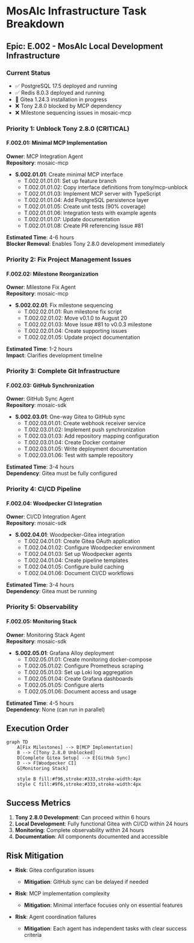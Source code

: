 # MosAIc Infrastructure Task Breakdown

## Epic: E.002 - MosAIc Local Development Infrastructure

### Current Status
- ✅ PostgreSQL 17.5 deployed and running
- ✅ Redis 8.0.3 deployed and running  
- 🔄 Gitea 1.24.3 installation in progress
- ❌ Tony 2.8.0 blocked by MCP dependency
- ❌ Milestone sequencing issues in mosaic-mcp

### Priority 1: Unblock Tony 2.8.0 (CRITICAL)

#### F.002.01: Minimal MCP Implementation
**Owner**: MCP Integration Agent  
**Repository**: mosaic-mcp

- **S.002.01.01**: Create minimal MCP interface
  - T.002.01.01.01: Set up feature branch
  - T.002.01.01.02: Copy interface definitions from tony/mcp-unblock
  - T.002.01.01.03: Implement MCP server with TypeScript
  - T.002.01.01.04: Add PostgreSQL persistence layer
  - T.002.01.01.05: Create unit tests (90% coverage)
  - T.002.01.01.06: Integration tests with example agents
  - T.002.01.01.07: Update documentation
  - T.002.01.01.08: Create PR referencing Issue #81

**Estimated Time**: 4-6 hours  
**Blocker Removal**: Enables Tony 2.8.0 development immediately

### Priority 2: Fix Project Management Issues

#### F.002.02: Milestone Reorganization  
**Owner**: Milestone Fix Agent  
**Repository**: mosaic-mcp

- **S.002.02.01**: Fix milestone sequencing
  - T.002.02.01.01: Run milestone fix script
  - T.002.02.01.02: Move v0.1.0 to August 20
  - T.002.02.01.03: Move Issue #81 to v0.0.3 milestone
  - T.002.02.01.04: Create supporting issues
  - T.002.02.01.05: Update project documentation

**Estimated Time**: 1-2 hours  
**Impact**: Clarifies development timeline

### Priority 3: Complete Git Infrastructure

#### F.002.03: GitHub Synchronization
**Owner**: GitHub Sync Agent  
**Repository**: mosaic-sdk

- **S.002.03.01**: One-way Gitea to GitHub sync
  - T.002.03.01.01: Create webhook receiver service
  - T.002.03.01.02: Implement push synchronization
  - T.002.03.01.03: Add repository mapping configuration
  - T.002.03.01.04: Create Docker container
  - T.002.03.01.05: Write deployment documentation
  - T.002.03.01.06: Test with sample repository

**Estimated Time**: 3-4 hours  
**Dependency**: Gitea must be fully configured

### Priority 4: CI/CD Pipeline

#### F.002.04: Woodpecker CI Integration
**Owner**: CI/CD Integration Agent  
**Repository**: mosaic-sdk

- **S.002.04.01**: Woodpecker-Gitea integration
  - T.002.04.01.01: Create Gitea OAuth application
  - T.002.04.01.02: Configure Woodpecker environment
  - T.002.04.01.03: Set up Woodpecker agents
  - T.002.04.01.04: Create pipeline templates
  - T.002.04.01.05: Configure build caching
  - T.002.04.01.06: Document CI/CD workflows

**Estimated Time**: 3-4 hours  
**Dependency**: Gitea must be running

### Priority 5: Observability

#### F.002.05: Monitoring Stack
**Owner**: Monitoring Stack Agent  
**Repository**: mosaic-sdk

- **S.002.05.01**: Grafana Alloy deployment
  - T.002.05.01.01: Create monitoring docker-compose
  - T.002.05.01.02: Configure Prometheus scraping
  - T.002.05.01.03: Set up Loki log aggregation
  - T.002.05.01.04: Create Grafana dashboards
  - T.002.05.01.05: Configure alerts
  - T.002.05.01.06: Document access and usage

**Estimated Time**: 4-5 hours  
**Dependency**: None (can run in parallel)

## Execution Order

```mermaid
graph TD
    A[Fix Milestones] --> B[MCP Implementation]
    B --> C[Tony 2.8.0 Unblocked]
    D[Complete Gitea Setup] --> E[GitHub Sync]
    D --> F[Woodpecker CI]
    G[Monitoring Stack]
    
    style B fill:#f96,stroke:#333,stroke-width:4px
    style C fill:#9f6,stroke:#333,stroke-width:4px
```

## Success Metrics

1. **Tony 2.8.0 Development**: Can proceed within 6 hours
2. **Local Development**: Fully functional Gitea with CI/CD within 24 hours
3. **Monitoring**: Complete observability within 24 hours
4. **Documentation**: All components documented and accessible

## Risk Mitigation

- **Risk**: Gitea configuration issues
  - **Mitigation**: GitHub sync can be delayed if needed
  
- **Risk**: MCP implementation complexity
  - **Mitigation**: Minimal interface focuses only on essential features

- **Risk**: Agent coordination failures
  - **Mitigation**: Each agent has independent tasks with clear success criteria